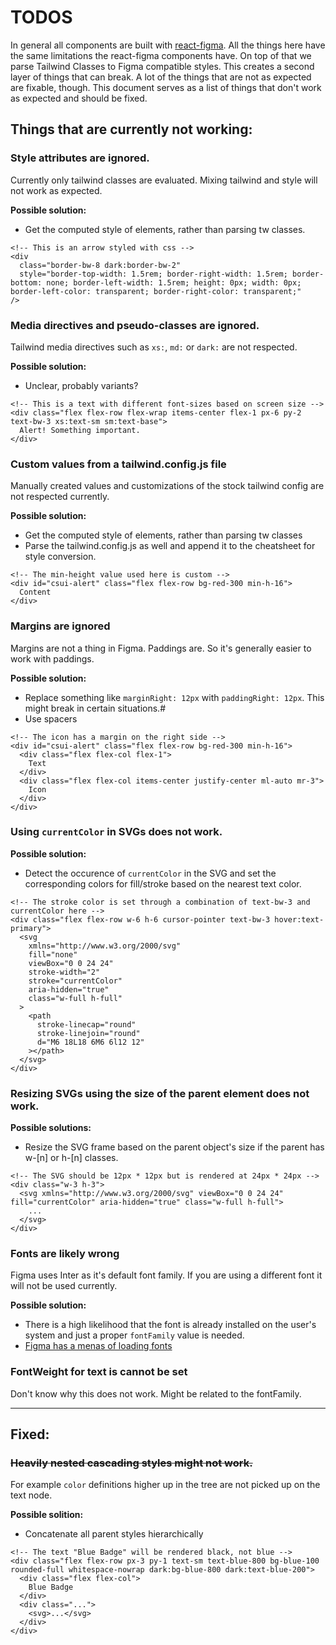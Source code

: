 # TODOS

In general all components are built with [react-figma](https://react-figma.dev/docs/API). All the things here have the same limitations the react-figma components have. On top of that we parse Tailwind Classes to Figma compatible styles. This creates a second layer of things that can break. A lot of the things that are not as expected are fixable, though. This document serves as a list of things that don't work as expected and should be fixed.

## Things that are currently not working:

### Style attributes are ignored.

Currently only tailwind classes are evaluated. Mixing tailwind and style will not work as expected.

**Possible solution:**

- Get the computed style of elements, rather than parsing tw classes.

```
<!-- This is an arrow styled with css -->
<div
  class="border-bw-8 dark:border-bw-2"
  style="border-top-width: 1.5rem; border-right-width: 1.5rem; border-bottom: none; border-left-width: 1.5rem; height: 0px; width: 0px; border-left-color: transparent; border-right-color: transparent;"
/>
```

### Media directives and pseudo-classes are ignored.

Tailwind media directives such as `xs:`, `md:` or `dark:` are not respected.

**Possible solution:**

- Unclear, probably variants?

```
<!-- This is a text with different font-sizes based on screen size -->
<div class="flex flex-row flex-wrap items-center flex-1 px-6 py-2 text-bw-3 xs:text-sm sm:text-base">
  Alert! Something important.
</div>
```

### Custom values from a tailwind.config.js file

Manually created values and customizations of the stock tailwind config are not respected currently.

**Possible solution:**

- Get the computed style of elements, rather than parsing tw classes
- Parse the tailwind.config.js as well and append it to the cheatsheet for style conversion.

```
<!-- The min-height value used here is custom -->
<div id="csui-alert" class="flex flex-row bg-red-300 min-h-16">
  Content
</div>
```

### Margins are ignored

Margins are not a thing in Figma. Paddings are. So it's generally easier to work with paddings.

**Possible solution:**

- Replace something like `marginRight: 12px` with `paddingRight: 12px`. This might break in certain situations.#
- Use spacers

```
<!-- The icon has a margin on the right side -->
<div id="csui-alert" class="flex flex-row bg-red-300 min-h-16">
  <div class="flex flex-col flex-1">
    Text
  </div>
  <div class="flex flex-col items-center justify-center ml-auto mr-3">
    Icon
  </div>
</div>

```

### Using `currentColor` in SVGs does not work.

**Possible solution:**

- Detect the occurence of `currentColor` in the SVG and set the corresponding colors for fill/stroke based on the nearest text color.

```
<!-- The stroke color is set through a combination of text-bw-3 and currentColor here -->
<div class="flex flex-row w-6 h-6 cursor-pointer text-bw-3 hover:text-primary">
  <svg
    xmlns="http://www.w3.org/2000/svg"
    fill="none"
    viewBox="0 0 24 24"
    stroke-width="2"
    stroke="currentColor"
    aria-hidden="true"
    class="w-full h-full"
  >
    <path
      stroke-linecap="round"
      stroke-linejoin="round"
      d="M6 18L18 6M6 6l12 12"
    ></path>
  </svg>
</div>
```

### Resizing SVGs using the size of the parent element does not work.

**Possible solutions:**

- Resize the SVG frame based on the parent object's size if the parent has w-[n] or h-[n] classes.

```
<!-- The SVG should be 12px * 12px but is rendered at 24px * 24px -->
<div class="w-3 h-3">
  <svg xmlns="http://www.w3.org/2000/svg" viewBox="0 0 24 24" fill="currentColor" aria-hidden="true" class="w-full h-full">
    ...
  </svg>
</div>
```

### Fonts are likely wrong

Figma uses Inter as it's default font family. If you are using a different font it will not be used currently.

**Possible solution:**

- There is a high likelihood that the font is already installed on the user's system and just a proper `fontFamily` value is needed.
- [Figma has a menas of loading fonts](https://dev.to/laurilllll/figma-plugin-api-how-to-load-and-use-fonts-bj2)

### FontWeight for text is cannot be set

Don't know why this does not work. Might be related to the fontFamily.

---

## Fixed:

### ~~Heavily nested cascading styles might not work.~~

For example `color` definitions higher up in the tree are not picked up on the text node.

**Possible solition:**

- Concatenate all parent styles hierarchically

```
<!-- The text "Blue Badge" will be rendered black, not blue -->
<div class="flex flex-row px-3 py-1 text-sm text-blue-800 bg-blue-100 rounded-full whitespace-nowrap dark:bg-blue-800 dark:text-blue-200">
  <div class="flex flex-col">
    Blue Badge
  </div>
  <div class="...">
    <svg>...</svg>
  </div>
</div>
```
